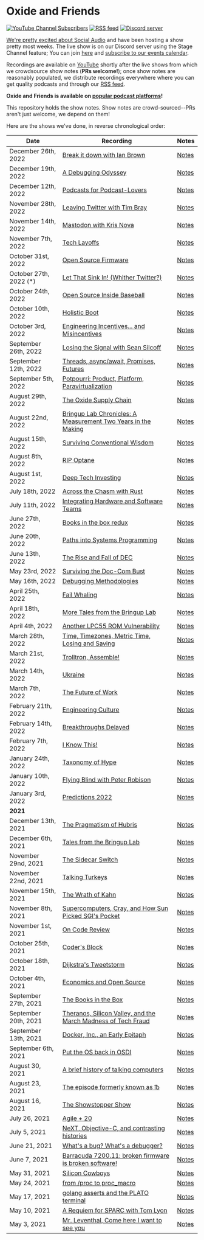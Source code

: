 # Oxide and Friends

[![YouTube Channel Subscribers](https://img.shields.io/youtube/channel/subscribers/UCFn4S3OexFT9YhxJ8GWdUYQ?style=flat-square)](https://www.youtube.com/channel/UCFn4S3OexFT9YhxJ8GWdUYQ)
[![RSS feed](https://img.shields.io/badge/RSS-Feed-green?style=flat-square)](https://feeds.transistor.fm/oxide-and-friends)
[![Discord server](https://img.shields.io/discord/1042492311080288306?label=stage)](https://discord.gg/gcQxNHAKCB)

[We're pretty excited about 
Social Audio](http://dtrace.org/blogs/bmc/2021/05/02/twitter-spaces-a-few-weeks-in/)
and have been hosting a show pretty most weeks. The live show is on our Discord
server using the Stage Channel feature; You can join
[here](https://discord.gg/gcQxNHAKCB) and [subscribe to our events
calendar](https://sesh.fyi/api/calendar/v2/iMdFbuFRupMwuTiwvXswNU.ics).

Recordings are available on
[YouTube](https://www.youtube.com/channel/UCFn4S3OexFT9YhxJ8GWdUYQ) shortly
after the live shows from which we crowdsource show notes (**PRs welcome!**);
once show notes are reasonably populated, we distribute recordings everywhere
where you can get quality podcasts and through our [RSS
feed](https://feeds.transistor.fm/oxide-and-friends).

**Oxide and Friends is available on [popular podcast platforms](https://oxide-and-friends.transistor.fm/)!**

This repository holds the show notes. Show notes are crowd-sourced--PRs aren't
just welcome, we depend on them!

Here are the shows we've done, in reverse chronological order:

| Date | Recording | Notes |
| ---- | ---- | ---- |
| December 26th, 2022| [Break it down with Ian Brown](https://youtu.be/AD7F1Y-pga0) | [Notes](./2022_12_26.md) |
| December 19th, 2022| [A Debugging Odyssey](https://youtu.be/TulG3yTrLEE) | [Notes](./2022_12_19.md) |
| December 12th, 2022| [Podcasts for Podcast-Lovers](https://youtu.be/aJDIhNsS9kM) | [Notes](./2022_12_12.md) |
| November 28th, 2022| [Leaving Twitter with Tim Bray](https://youtu.be/GZF96XmmJg8) | [Notes](./2022_11_28.md) |
| November 14th, 2022| [Mastodon with Kris Nova](https://youtu.be/2YvLYUYKEAs) | [Notes](./2022_11_14.md) |
| November 7th, 2022| [Tech Layoffs](https://youtu.be/oBTMUc1Q5vY) | [Notes](./2022_11_07.md) |
| October 31st, 2022 | [Open Source Firmware](https://youtu.be/QAhHkz76NbI) | [Notes](./2022_10_31.md) |
| October 27th, 2022 (*) | [Let That Sink In! (Whither Twitter?)](https://youtu.be/RhXYXtyPz3Y) | [Notes](./2022_10_27_special.md) |
| October 24th, 2022 | [Open Source Inside Baseball](https://youtu.be/UygfNt5oLmM) | [Notes](./2022_10_24.md) |
| October 10th, 2022 | [Holistic Boot](https://youtu.be/KItJzncvjFk) | [Notes](./2022_10_10.md) |
| October 3rd, 2022 | [Engineering Incentives... and Misincentives](https://youtu.be/SU4WT5RZAPY) | [Notes](./2022_10_03.md) |
| September 26th, 2022| [Losing the Signal with Sean Silcoff](https://youtu.be/68TVcHeBsBU) | [Notes](./2022_09_26.md) |
| September 12th, 2022| [Threads, async/await, Promises, Futures](https://youtu.be/3aZctYSIJZQ) | [Notes](./2022_09_12.md) |
| September 5th, 2022| [Potpourri: Product, Platform, Paravirtualization](https://youtu.be/Xd9oIUItoAo) | [Notes](./2022_09_05.md) |
| August 29th, 2022| [The Oxide Supply Chain](https://youtu.be/e0UKvTHyzuk) | [Notes](./2022_08_29.md) |
| August 22nd, 2022| [Bringup Lab Chronicles: A Measurement Two Years in the Making](https://youtu.be/Mx59H47_07s) | [Notes](./2022_08_22.md) |
| August 15th, 2022| [Surviving Conventional Wisdom](https://youtu.be/eNIRGAWR52M) | [Notes](./2022_08_15.md) |
| August 8th, 2022| [RIP Optane](https://youtu.be/lf6a_32vvbU) | [Notes](./2022_08_08.md) |
| August 1st, 2022| [Deep Tech Investing](https://youtu.be/67sp1l_sDkw) | [Notes](./2022_08_01.md) |
| July 18th, 2022| [Across the Chasm with Rust](https://youtu.be/OqyqzFiP1P0) | [Notes](./2022_07_18.md) |
| July 11th, 2022| [Integrating Hardware and Software Teams](https://youtu.be/jsdj8gqLRJc) | [Notes](./2022_07_11.md) |
| June 27th, 2022| [Books in the box redux](https://youtu.be/V85oeH4Byy0) | [Notes](./2022_06_27.md) |
| June 20th, 2022| [Paths into Systems Programming](https://youtu.be/IG1JVKeeaGs) | [Notes](./2022_06_20.md) |
| June 13th, 2022| [The Rise and Fall of DEC](https://youtu.be/-m6GFs3GuU0) | [Notes](./2022_06_13.md) |
| May 23rd, 2022| [Surviving the Doc-Com Bust](https://youtu.be/hEIoCeqMbWU) | [Notes](./2022_05_23.md) |
| May 16th, 2022| [Debugging Methodologies](https://youtu.be/7B2y0-t0SKI) | [Notes](./2022_05_16.md) |
| April 25th, 2022| [Fail Whaling](https://youtu.be/rSVhwjFOIyU) | [Notes](./2022_04_25.md) |
| April 18th, 2022| [More Tales from the Bringup Lab](https://youtu.be/HCkuCkp3Zoo) | [Notes](./2022_04_18.md) |
| April 4th, 2022| [Another LPC55 ROM Vulnerability](https://youtu.be/mi_NKpwIrfI) | [Notes](./2022_04_04.md) |
| March 28th, 2022| [Time, Timezones, Metric Time, Losing and Saving](https://youtu.be/BHtfqleSHAs) | [Notes](./2022_03_28.md) |
| March 21st, 2022| [Trolltron, Assemble!](https://youtu.be/WrEef_bsWas) | [Notes](./2022_03_21.md) |
| March 14th, 2022| [Ukraine](https://youtu.be/EdJU8mSWzQk) | [Notes](./2022_03_14.md) |
| March 7th, 2022| [The Future of Work](https://youtu.be/GTluipbKeII) | [Notes](./2022_03_07.md) |
| February 21th, 2022| [Engineering Culture](https://youtu.be/w9MQJbC26h4) | [Notes](./2022_02_21.md) |
| February 14th, 2022| [Breakthroughs Delayed](https://youtu.be/MyGgkBxz-mg) | [Notes](./2022_02_14.md) |
| February 7th, 2022| [I Know This!](https://youtu.be/WsvJT6i_atw) | [Notes](./2022_02_07.md) |
| January 24th, 2022 | [Taxonomy of Hype](https://youtu.be/qrWgmkBfn9s) | [Notes](./2022_01_24.md) |
| January 10th, 2022 | [Flying Blind with Peter Robison](https://youtu.be/q6i9NPslfE4) | [Notes](./2022_01_10.md) |
| January 3rd, 2022 | [Predictions 2022](https://youtu.be/uZylf2gbg_E) | [Notes](./2022_01_03.md) |
| **2021** |||
| December 13th, 2021 | [The Pragmatism of Hubris](https://youtu.be/cypmufnPfLw) | [Notes](./2021_12_13.md) |
| December 6th, 2021 | [Tales from the Bringup Lab](https://www.youtube.com/watch?v=lhji-kP3Lhk) | [Notes](./2021_12_06.md) |
| November 29nd, 2021 | [The Sidecar Switch](https://youtu.be/yl24yHlLRy0) | [Notes](./2021_11_29.md) |
| November 22nd, 2021 | [Talking Turkeys](https://youtu.be/U10SuAHV8kQ) | [Notes](./2021_11_22.md) |
| November 15th, 2021 | [The Wrath of Kahn](https://youtu.be/oft5i5RzIC8) | [Notes](./2021_11_15.md) |
| November 8th, 2021 | [Supercomputers, Cray, and How Sun Picked SGI's Pocket](https://youtu.be/y07PyBrrzMw) | [Notes](./2021_11_08.md) |
| November 1st, 2021 | [On Code Review](https://youtu.be/JZdXDyeSvtc) | [Notes](./2021_11_01.md) |
| October 25th, 2021 | [Coder's Block](https://youtu.be/QGs5hlH6cLk) | [Notes](./2021_10_25.md) |
| October 18th, 2021 | [Dijkstra's Tweetstorm](https://youtu.be/D-Uzo7M-ioQ) | [Notes](./2021_10_18.md) |
| October 4th, 2021 | [Economics and Open Source](https://youtu.be/JDd8xGSP9DA) | [Notes](./2021_10_04.md) |
| September 27th, 2021 | [The Books in the Box](https://youtu.be/zrZAHO89XGk) | [Notes](./2021_09_27.md) |
| September 20th, 2021 | [Theranos, Silicon Valley, and the March Madness of Tech Fraud](https://youtu.be/YWdk9CKML2g) | [Notes](./2021_09_20.md) |
| September 13th, 2021 | [Docker, Inc., an Early Epitaph](https://youtu.be/l9LTJdT0sZ8) | [Notes](./2021_09_13.md) |
| September 6th, 2021 | [Put the OS back in OSDI](https://youtu.be/PVJfqjJJCkg) | [Notes](./2021_09_06.md) |
| August 30, 2021 | [A brief history of talking computers](https://youtu.be/b9GVJg0LRX4) | [Notes](./2021_08_30.md) |
| August 23, 2021 | [The episode formerly known as ℔](https://www.youtube.com/watch?v=-ZRv6EHaQYM) | [Notes](./2021_08_23.md) |
| August 16, 2021 | [The Showstopper Show](https://youtu.be/hlQuF75L4TE) | [Notes](./2021_08_16.md) |
| July 26, 2021 | [Agile + 20](https://youtu.be/3tp5EtPdPwY) | [Notes](./2021_07_26.md) |
| July 5, 2021 | [NeXT, Objective-C, and contrasting histories](https://youtu.be/2H9XQBdLB0Y) | [Notes](./2021_07_05.md) |
| June 21, 2021 | [What's a bug? What's a debugger?](https://youtu.be/UOucW3F7nCg) | [Notes](./2021_06_21.md) |
| June 7, 2021 | [Barracuda 7200.11: broken firmware is broken software!](https://youtu.be/qisoAIx8EE8) | [Notes](./2021_06_07.md) |
| May 31, 2021 | [Silicon Cowboys](https://www.youtube.com/watch?v=faY7kWHQuNE) | [Notes](./2021_05_31.md) |
| May 24, 2021 | [from /proc to proc_macro](https://youtu.be/85eApYSj3ic) | [Notes](./2021_05_24.md) |
| May 17, 2021 | [golang asserts and the PLATO terminal](https://youtu.be/8tJEwCvZWsg) | [Notes](./2021_05_17.md) |
| May 10, 2021 | [A Requiem for SPARC with Tom Lyon](https://youtu.be/79NNXn5Kr90) | [Notes](./2021_05_10.md) |
| May 3, 2021 | [Mr. Leventhal, Come here I want to see you](https://youtu.be/h-WSU3kiXVg) | [Notes](./2021_05_03.md) |

